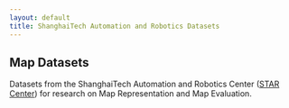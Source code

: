 ```yaml
---
layout: default
title: ShanghaiTech Automation and Robotics Datasets
---
```


## Map Datasets

Datasets from the ShanghaiTech Automation and Robotics Center ([STAR Center](https://star-center.shanghaitech.edu.cn/)) for research on Map Representation and Map Evaluation.



